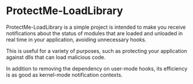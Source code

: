 # ProtectMe-LoadLibrary

ProtectMe-LoadLibrary is a simple project is intended to make you receive notifications about the status of modules that are loaded and unloaded in real time in your application, avoiding unnecessary hooks.

This is useful for a variety of purposes, such as protecting your application against dlls that can load malicious code.

In addition to removing the dependency on user-mode hooks, its efficiency is as good as kernel-mode notification contexts.

